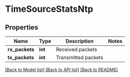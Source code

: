 # TimeSourceStatsNtp

## Properties
Name | Type | Description | Notes
------------ | ------------- | ------------- | -------------
**rx_packets** | **int** | Received packets | 
**tx_packets** | **int** | Transmitted packets | 

[[Back to Model list]](../README.md#documentation-for-models) [[Back to API list]](../README.md#documentation-for-api-endpoints) [[Back to README]](../README.md)


